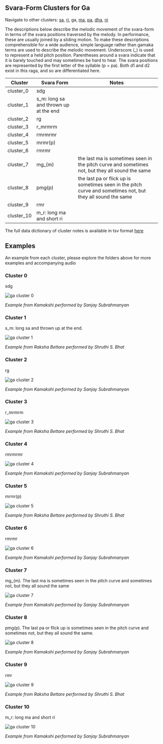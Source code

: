 ## Svara-Form Clusters for Ga

Navigate to other clusters: [sa](../sa), [ri](../ri), ga, [ma](../ma), [pa](../pa), [dha](../dha), [ni](../ni)

The descriptions below describe the melodic movement of the svara-form in terms of the svara positions traversed by the melody. In performance, these are usually joined by a sliding motion. To make these descriptions comprehensible for a wide audience, simple language rather than gamaka terms are used to describe the melodic movement. Underscore (_) is used to represent a held pitch position. Parentheses around a svara indicate that it is barely touched and may sometimes be hard to hear. The svara positions are represented by the first letter of the syllable (p = pa). Both d1 and d2 exist in this raga, and so are differentiated here. 

| **Cluster** | **Svara Form**                        | **Notes**                                                                                                   |
|-------------|---------------------------------------|-------------------------------------------------------------------------------------------------------------|
| cluster_0   | sdg                                   |                                                                                                             |
| cluster_1   | s_m: long sa and thrown up at the end |                                                                                                             |
| cluster_2   | rg                                    |                                                                                                             |
| cluster_3   | r_mrmrm                               |                                                                                                             |
| cluster_4   | rmrmrmr                               |                                                                                                             |
| cluster_5   | mrmr(p)                               |                                                                                                             |
| cluster_6   | rmrmr                                 |                                                                                                             |
| cluster_7   | mg_(m)                                | the last ma is sometimes seen in the pitch curve and sometimes not, but they all sound the same             |
| cluster_8   | pmg(p)                                | the last pa or flick up is sometimes seen in the pitch curve and sometimes not, but they all sound the same |
| cluster_9   | rmr                                   |                                                                                                             |
| cluster_10  | m_r: long ma and short ri             |                                                                                                             |

The full data dictionary of cluster notes is available in tsv format [here](../../svara_forms_data_dictionary.tsv)

## Examples

An example from each cluster, please explore the folders above for more examples and accompanying audio

### Cluster 0

sdg

<div align="left">
  <img src="cluster_0/kamakshi_1419.png" alt="ga cluster 0" />
  <p><em>Example from Kamakshi performed by Sanjay Subrahmanyan</em></p>
</div>

### Cluster 1

s_m: long sa and thrown up at the end.

<div align="left">
  <img src="cluster_1/raksha_bettare_133.png" alt="ga cluster 1" />
  <p><em>Example from Raksha Bettare performed by Shruthi S. Bhat</em></p>
</div>

### Cluster 2

rg

<div align="left">
  <img src="cluster_2/kamakshi_529.png" alt="ga cluster 2" />
  <p><em>Example from Kamakshi performed by Sanjay Subrahmanyan</em></p>
</div>

### Cluster 3

r_mrmrm

<div align="left">
  <img src="cluster_3/raksha_bettare_543.png" alt="ga cluster 3" />
  <p><em>Example from Raksha Bettare performed by Shruthi S. Bhat</em></p>
</div>

### Cluster 4

rmrmrmr

<div align="left">
  <img src="cluster_4/kamakshi_951.png" alt="ga cluster 4" />
  <p><em>Example from Kamakshi performed by Sanjay Subrahmanyan</em></p>
</div>

### Cluster 5

mrmr(p)	

<div align="left">
  <img src="cluster_5/raksha_bettare_359.png" alt="ga cluster 5" />
  <p><em>Example from Raksha Bettare performed by Shruthi S. Bhat</em></p>
</div>


### Cluster 6

rmrmr

<div align="left">
  <img src="cluster_6/kamakshi_247.png" alt="ga cluster 6" />
  <p><em>Example from Kamakshi performed by Sanjay Subrahmanyan</em></p>
</div>

### Cluster 7

mg_(m). The last ma is sometimes seen in the pitch curve and sometimes not, but they all sound the same

<div align="left">
  <img src="cluster_7/kamakshi_1021.png" alt="ga cluster 7" />
  <p><em>Example from Kamakshi performed by Sanjay Subrahmanyan</em></p>
</div>

### Cluster 8

pmg(p). The last pa or flick up is sometimes seen in the pitch curve and sometimes not, but they all sound the same.

<div align="left">
  <img src="cluster_8/kamakshi_1105.png" alt="ga cluster 8" />
  <p><em>Example from Kamakshi performed by Sanjay Subrahmanyan</em></p>
</div>


### Cluster 9

rmr

<div align="left">
  <img src="cluster_9/raksha_bettare_58.png" alt="ga cluster 9" />
  <p><em>Example from Raksha Bettare performed by Shruthi S. Bhat</em></p>
</div>


### Cluster 10

m_r: long ma and short ri	

<div align="left">
  <img src="cluster_10/kamakshi_1324.png" alt="ga cluster 10" />
  <p><em>Example from Kamakshi performed by Sanjay Subrahmanyan</em></p>
</div>



